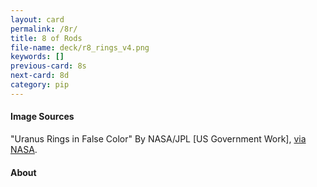 ```yaml
---
layout: card
permalink: /8r/
title: 8 of Rods
file-name: deck/r8_rings_v4.png
keywords: []
previous-card: 8s
next-card: 8d
category: pip
---
```


#### Image Sources
"Uranus Rings in False Color" By NASA/JPL [US Government Work], [via NASA](https://images.nasa.gov/details-PIA00033.html).

#### About
